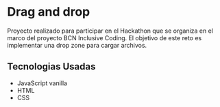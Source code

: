 # Drag and drop

Proyecto realizado para participar en el Hackathon que se organiza en el marco del proyecto BCN Inclusive Coding. El objetivo de este reto es implementar una drop zone para cargar archivos.

## Tecnologias Usadas
- JavaScript vanilla 
- HTML
- CSS
